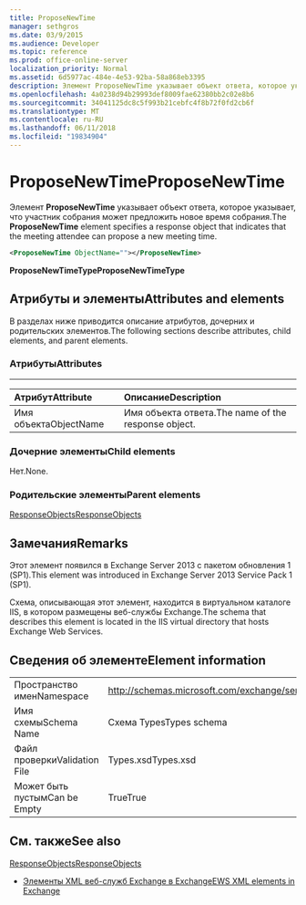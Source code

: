```yaml
---
title: ProposeNewTime
manager: sethgros
ms.date: 03/9/2015
ms.audience: Developer
ms.topic: reference
ms.prod: office-online-server
localization_priority: Normal
ms.assetid: 6d5977ac-484e-4e53-92ba-58a868eb3395
description: Элемент ProposeNewTime указывает объект ответа, которое указывает, что участник собрания может предложить новое время собрания.
ms.openlocfilehash: 4a0238d94b29993def8009fae62380bb2c02e8b6
ms.sourcegitcommit: 34041125dc8c5f993b21cebfc4f8b72f0fd2cb6f
ms.translationtype: MT
ms.contentlocale: ru-RU
ms.lasthandoff: 06/11/2018
ms.locfileid: "19834904"
---
```

# <a name="proposenewtime"></a><span data-ttu-id="1beec-103">ProposeNewTime</span><span class="sxs-lookup"><span data-stu-id="1beec-103">ProposeNewTime</span></span>

<span data-ttu-id="1beec-104">Элемент **ProposeNewTime** указывает объект ответа, которое указывает, что участник собрания может предложить новое время собрания.</span><span class="sxs-lookup"><span data-stu-id="1beec-104">The **ProposeNewTime** element specifies a response object that indicates that the meeting attendee can propose a new meeting time.</span></span> 
  
```XML
<ProposeNewTime ObjectName=""></ProposeNewTime>
```

 <span data-ttu-id="1beec-105">**ProposeNewTimeType**</span><span class="sxs-lookup"><span data-stu-id="1beec-105">**ProposeNewTimeType**</span></span>
## <a name="attributes-and-elements"></a><span data-ttu-id="1beec-106">Атрибуты и элементы</span><span class="sxs-lookup"><span data-stu-id="1beec-106">Attributes and elements</span></span>

<span data-ttu-id="1beec-107">В разделах ниже приводится описание атрибутов, дочерних и родительских элементов.</span><span class="sxs-lookup"><span data-stu-id="1beec-107">The following sections describe attributes, child elements, and parent elements.</span></span>
  
### <a name="attributes"></a><span data-ttu-id="1beec-108">Атрибуты</span><span class="sxs-lookup"><span data-stu-id="1beec-108">Attributes</span></span>

****

|<span data-ttu-id="1beec-109">**Атрибут**</span><span class="sxs-lookup"><span data-stu-id="1beec-109">**Attribute**</span></span>|<span data-ttu-id="1beec-110">**Описание**</span><span class="sxs-lookup"><span data-stu-id="1beec-110">**Description**</span></span>|
|:-----|:-----|
|<span data-ttu-id="1beec-111">Имя объекта</span><span class="sxs-lookup"><span data-stu-id="1beec-111">ObjectName</span></span>  <br/> |<span data-ttu-id="1beec-112">Имя объекта ответа.</span><span class="sxs-lookup"><span data-stu-id="1beec-112">The name of the response object.</span></span>  <br/> |
   
### <a name="child-elements"></a><span data-ttu-id="1beec-113">Дочерние элементы</span><span class="sxs-lookup"><span data-stu-id="1beec-113">Child elements</span></span>

<span data-ttu-id="1beec-114">Нет.</span><span class="sxs-lookup"><span data-stu-id="1beec-114">None.</span></span>
  
### <a name="parent-elements"></a><span data-ttu-id="1beec-115">Родительские элементы</span><span class="sxs-lookup"><span data-stu-id="1beec-115">Parent elements</span></span>

[<span data-ttu-id="1beec-116">ResponseObjects</span><span class="sxs-lookup"><span data-stu-id="1beec-116">ResponseObjects</span></span>](responseobjects.md)
  
## <a name="remarks"></a><span data-ttu-id="1beec-117">Замечания</span><span class="sxs-lookup"><span data-stu-id="1beec-117">Remarks</span></span>

<span data-ttu-id="1beec-118">Этот элемент появился в Exchange Server 2013 с пакетом обновления 1 (SP1).</span><span class="sxs-lookup"><span data-stu-id="1beec-118">This element was introduced in Exchange Server 2013 Service Pack 1 (SP1).</span></span>
  
<span data-ttu-id="1beec-119">Схема, описывающая этот элемент, находится в виртуальном каталоге IIS, в котором размещены веб-службы Exchange.</span><span class="sxs-lookup"><span data-stu-id="1beec-119">The schema that describes this element is located in the IIS virtual directory that hosts Exchange Web Services.</span></span>
  
## <a name="element-information"></a><span data-ttu-id="1beec-120">Сведения об элементе</span><span class="sxs-lookup"><span data-stu-id="1beec-120">Element information</span></span>

|||
|:-----|:-----|
|<span data-ttu-id="1beec-121">Пространство имен</span><span class="sxs-lookup"><span data-stu-id="1beec-121">Namespace</span></span>  <br/> |http://schemas.microsoft.com/exchange/services/2006/types  <br/> |
|<span data-ttu-id="1beec-122">Имя схемы</span><span class="sxs-lookup"><span data-stu-id="1beec-122">Schema Name</span></span>  <br/> |<span data-ttu-id="1beec-123">Схема Types</span><span class="sxs-lookup"><span data-stu-id="1beec-123">Types schema</span></span>  <br/> |
|<span data-ttu-id="1beec-124">Файл проверки</span><span class="sxs-lookup"><span data-stu-id="1beec-124">Validation File</span></span>  <br/> |<span data-ttu-id="1beec-125">Types.xsd</span><span class="sxs-lookup"><span data-stu-id="1beec-125">Types.xsd</span></span>  <br/> |
|<span data-ttu-id="1beec-126">Может быть пустым</span><span class="sxs-lookup"><span data-stu-id="1beec-126">Can be Empty</span></span>  <br/> |<span data-ttu-id="1beec-127">True</span><span class="sxs-lookup"><span data-stu-id="1beec-127">True</span></span>  <br/> |
   
## <a name="see-also"></a><span data-ttu-id="1beec-128">См. также</span><span class="sxs-lookup"><span data-stu-id="1beec-128">See also</span></span>



[<span data-ttu-id="1beec-129">ResponseObjects</span><span class="sxs-lookup"><span data-stu-id="1beec-129">ResponseObjects</span></span>](responseobjects.md)


- [<span data-ttu-id="1beec-130">Элементы XML веб-служб Exchange в Exchange</span><span class="sxs-lookup"><span data-stu-id="1beec-130">EWS XML elements in Exchange</span></span>](ews-xml-elements-in-exchange.md)

